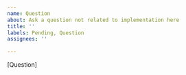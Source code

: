 ```yaml
---
name: Question
about: Ask a question not related to implementation here
title: ''
labels: Pending, Question
assignees: ''

---
```


<!--
🚨 We generally do not answer implementation questions on GitHub. 🚨

Please submit your question to https://stackoverflow.com/questions/tagged/botframework

You can also refer to our support page at https://docs.microsoft.com/en-us/azure/bot-service/bot-service-resources-links-help?view=azure-bot-service-4.0
-->

[Question]
